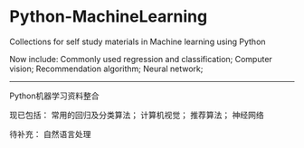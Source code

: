 # Python-MachineLearning

Collections for self study materials in Machine learning using Python

Now include:
Commonly used regression and classification;
Computer vision;
Recommendation algorithm;
Neural network;

----------------------------------------------------------------------------
Python机器学习资料整合

现已包括：
常用的回归及分类算法；
计算机视觉；
推荐算法；
神经网络

待补充：
自然语言处理
